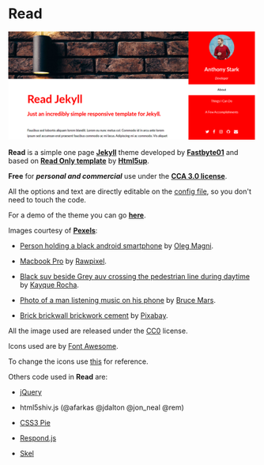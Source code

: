 # Read


![Screenshot](assets/screenshot.png)

**Read** is a simple one page **[Jekyll](https://jekyllrb.com/)**  theme developed by **[Fastbyte01](https://github.com/Fastbyte01)** and based on **[ Read Only template](https://html5up.net/read-only)** by **[Html5up](https://html5up.net)**.

**Free** for ***personal and commercial*** use under the **[CCA 3.0 license](https://creativecommons.org/licenses/by/3.0/)**.

All the options and text are directly editable on the [config file](_config.yml), so you don't need to touch the code.

For a demo of the theme you can go **[here](https://readjekyll.fastbyte01.it/)**.

Images courtesy of **[Pexels](https://www.pexels.com/)**:

* [Person holding a black android smartphone](https://www.pexels.com/photo/person-holding-black-android-smartphone-861126/) by [Oleg Magni](https://www.pexels.com/@oleg-magni-293608).

* [Macbook Pro](https://www.pexels.com/photo/macbook-pro-970196/) by [Rawpixel](https://www.pexels.com/@rawpixel).

* [Black suv beside Grey auv crossing the pedestrian line during daytime](https://www.pexels.com/photo/black-suv-beside-grey-auv-crossing-the-pedestrian-line-during-daytime-125514/) by [Kayque Rocha](https://www.pexels.com/@kaiquestr).

* [Photo of a man listening music on his phone](https://www.pexels.com/photo/photo-of-a-man-listening-music-on-his-phone-846741/) by [Bruce Mars](https://www.pexels.com/@olly).

* [Brick brickwall brickwork cement](https://www.pexels.com/photo/brick-brickwall-brickwork-cement-276514/) by [Pixabay](https://www.pexels.com/@pixabay).

All the image used are released under the [CC0](https://creativecommons.org/share-your-work/public-domain/cc0/) license.

Icons used are by [Font Awesome](https://fontawesome.com/).

To change the icons use [this](https://fontawesome.com/v4.7.0/icons/) for reference.

Others code used in **Read** are:

*  [jQuery](jquery.com)

*  html5shiv.js (@afarkas @jdalton @jon_neal @rem)

* [CSS3 Pie](https://css3pie.com)

* [Respond.js](j.mp/respondjs)

* [Skel](skel.io)



